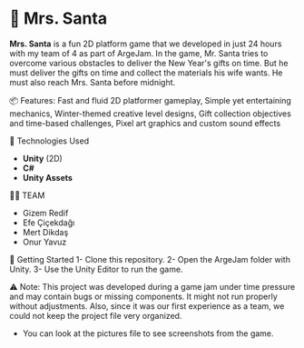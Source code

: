 # 🎅 Mrs. Santa 

**Mrs. Santa** is a fun 2D platform game that we developed in just 24 hours with my team of 4 as part of ArgeJam. In the game, Mr. Santa tries to overcome various obstacles to deliver the New Year's gifts on time. But he must deliver the gifts on time and collect the materials his wife wants. He must also reach Mrs. Santa before midnight.

📦 Features: 
Fast and fluid 2D platformer gameplay, Simple yet entertaining mechanics, Winter-themed creative level designs, Gift collection objectives and time-based challenges, Pixel art graphics and custom sound effects

🔧 Technologies Used
- **Unity** (2D)
- **C#**
- **Unity Assets**

🧑‍💻 TEAM
- Gizem Redif 
- Efe Çiçekdağı
- Mert Dikdaş
- Onur Yavuz

🚀 Getting Started
1- Clone this repository.
2- Open the ArgeJam folder with Unity.
3- Use the Unity Editor to run the game.

⚠️ Note: This project was developed during a game jam under time pressure and may contain bugs or missing components. It might not run properly without adjustments. Also, since it was our first experience as a team, we could not keep the project file very organized.

- You can look at the pictures file to see screenshots from the game.
